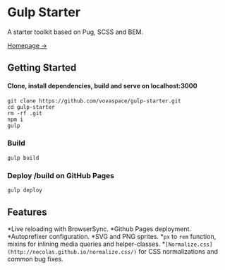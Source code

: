 # Gulp Starter
A starter toolkit based on Pug, SCSS and BEM. 

[Homepage →](https://vovaspace.github.io/gulp-starter)

## Getting Started
#### Clone, install dependencies, build and serve on localhost:3000
```
git clone https://github.com/vovaspace/gulp-starter.git
cd gulp-starter
rm -rf .git
npm i
gulp
```

### Build
```
gulp build
```

### Deploy /build on GitHub Pages
```
gulp deploy
```

## Features
*Live reloading with BrowserSync.
*Github Pages deployment.
*Autoprefixer configuration.
*SVG and PNG sprites.
*`px` to `rem` function, mixins for inlining media queries and helper-classes.
*`[Normalize.css](http://necolas.github.io/normalize.css/)` for CSS normalizations and common bug fixes.